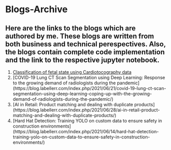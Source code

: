 # Blogs-Archive
## Here are the links to the blogs which are authored by me. These blogs are written from both business and technical perespectives. Also, the blogs contain complete code implementation and the link to the respective jupyter notebook.
<ol>
  <li><A href="https://medium.com/nerd-for-tech/classification-of-cardiotocography-using-svm-cbc56a4f68b">Classification of fetal state using Cardiotocography data</a></li>
  
  <li>[COVID-19 Lung CT Scan Segmentation using Deep Learning: Response to the growing demand of radiologists during the pandemic](https://blog.labellerr.com/index.php/2021/06/21/covid-19-lung-ct-scan-segmentation-using-deep-learning-coping-up-with-the-growing-demand-of-radiologists-during-the-pandemic/)</li>
  
  <li> [AI in Retail: Product matching and dealing with duplicate products](https://blog.labellerr.com/index.php/2021/06/28/ai-in-retail-product-matching-and-dealing-with-duplicate-products/)</li>
  
  <li>[Hard Hat Detection: Training YOLO on custom data to ensure safety in construction environments](https://blog.labellerr.com/index.php/2021/06/14/hard-hat-detection-training-yolo-on-custom-data-to-ensure-safety-in-construction-environments/)</li>
  
  </ol>
